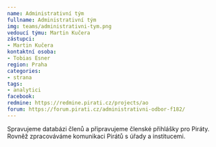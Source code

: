 ```yaml
---
name: Administrativní tým
fullname: Administrativní tým
img: teams/administrativni-tym.png
vedoucí týmu: Martin Kučera
zástupci:
- Martin Kučera
kontaktní osoba: 
- Tobias Esner
region: Praha
categories: 
- strana
tags:
- analytici
facebook: 
redmine: https://redmine.pirati.cz/projects/ao
forum: https://forum.pirati.cz/administrativni-odbor-f182/
---
```


Spravujeme databázi členů a připravujeme členské přihlášky pro Piráty. Rovněž zpracováváme komunikaci Pirátů s úřady a institucemi.


